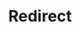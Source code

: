 ﻿---
layout: src/layouts/Redirect.astro
title: Redirect
redirect: https://octopus.com/docs/installation/automating-installation
pubDate:  2023-01-01
navSearch: false
navSitemap: false
navMenu: false
---
